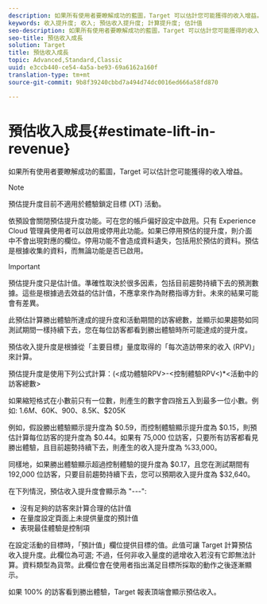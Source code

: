 ```yaml
---
description: 如果所有使用者要瞭解成功的藍圖，Target 可以估計您可能獲得的收入增益。
keywords: 收入提升度; 收入; 預估收入提升度; 計算提升度; 估計值
seo-description: 如果所有使用者要瞭解成功的藍圖，Target 可以估計您可能獲得的收入增益。
seo-title: 預估收入成長
solution: Target
title: 預估收入成長
topic: Advanced,Standard,Classic
uuid: e3ccb440-ce54-4a5a-be93-69a6162a160f
translation-type: tm+mt
source-git-commit: 9b8f39240cbbd7a494d74dc0016ed666a58fd870

---
```



# 預估收入成長{#estimate-lift-in-revenue}

如果所有使用者要瞭解成功的藍圖，Target 可以估計您可能獲得的收入增益。

>[!NOTE]
>
>預估提升度目前不適用於體驗鎖定目標 (XT) 活動。

依預設會關閉預估提升度功能。可在您的帳戶偏好設定中啟用。只有 Experience Cloud 管理員使用者可以啟用或停用此功能。如果已停用預估的提升度，則介面中不會出現對應的欄位。停用功能不會造成資料遺失，包括用於預估的資料。預估是根據收集的資料，而無論功能是否已啟用。

>[!IMPORTANT]
>
>預估提升度只是估計值。準確性取決於很多因素，包括目前趨勢持續下去的預測數據。這些是根據過去效益的估計值，不應拿來作為財務指導方針。未來的結果可能會有差異。

此預估計算勝出體驗所達成的提升度和活動期間的訪客總數，並顯示如果趨勢如同測試期間一樣持續下去，您在每位訪客都看到勝出體驗時所可能達成的提升度。

預估收入提升度是根據從「主要目標」量度取得的「每次造訪帶來的收入 (RPV)」來計算。

預估提升度是使用下列公式計算：(&lt;成功體驗RPV&gt;-&lt;控制體驗RPV&lt;)*&lt;活動中的訪客總數&gt;

如果縮短格式在小數前只有一位數，則產生的數字會四捨五入到最多一位小數。例如: $1.6M、$60K、$900、$8.5K、$205K

例如，假設勝出體驗顯示提升度為 $0.59，而控制體驗顯示提升度為 $0.15，則預估計算每位訪客的提升度為 $0.44。如果有 75,000 位訪客，只要所有訪客都看見勝出體驗，且目前趨勢持續下去，則產生的收入提升度為 %33,000。

同樣地，如果勝出體驗顯示超過控制體驗的提升度為 $0.17，且您在測試期間有 192,000 位訪客，只要目前趨勢持續下去，您可以預期收入提升度為 $32,640。

在下列情況，預估收入提升度會顯示為 &quot;---&quot;:

* 沒有足夠的訪客來計算合理的估計值
* 在量度設定頁面上未提供量度的預計值
* 表現最佳體驗是控制項

在設定活動的目標時，「預計值」欄位提供目標的值。此值可讓 Target 計算預估收入提升度。此欄位為可選; 不過，任何非收入量度的遞增收入若沒有它即無法計算。資料類型為貨幣。此欄位會在使用者指出滿足目標所採取的動作之後逐漸顯示。

如果 100% 的訪客看到勝出體驗，Target 報表頂端會顯示預估收入。
